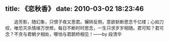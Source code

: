 title: 《恋秋香》
date: 2010-03-02 18:23:46
---

　　追芳影，随幻象，只恨子夜又思君。辗转反侧，意欲斩断思念千亿缕；心如刀绞，唯恐灭杀情缘万世修。每日不断时时思念，一生只求岁岁相随。君可知？君可念？不贪与君朝夕相处，哪怕与君鹊桥相见！——by 段清华